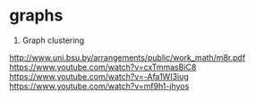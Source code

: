 # graphs

1. Graph clustering

http://www.uni.bsu.by/arrangements/public/work_math/m8r.pdf
https://www.youtube.com/watch?v=cxTmmasBiC8
https://www.youtube.com/watch?v=-Afa1WI3iug
https://www.youtube.com/watch?v=mf9h1-jhyos
